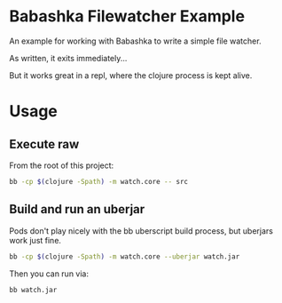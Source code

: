 # Babashka Filewatcher Example

An example for working with Babashka to write a simple file watcher.

As written, it exits immediately...

But it works great in a repl, where the clojure process is kept alive.

# Usage

## Execute raw

From the root of this project:

```sh
bb -cp $(clojure -Spath) -m watch.core -- src
```

## Build and run an uberjar

Pods don't play nicely with the bb uberscript build process,
but uberjars work just fine.

```sh
bb -cp $(clojure -Spath) -m watch.core --uberjar watch.jar
```

Then you can run via:

```sh
bb watch.jar
```
